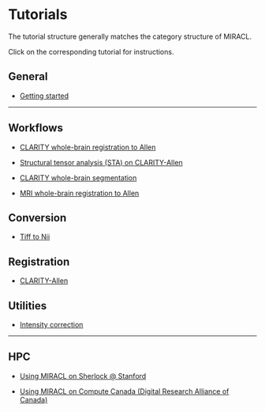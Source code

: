 # Tutorials

The tutorial structure generally matches the category structure of MIRACL.

Click on the corresponding tutorial for instructions.

## General

- [Getting started](tutorials/beginner/getting_started.md)

---

## Workflows

- [CLARITY whole-brain registration to Allen](tutorials/clar_reg/clar_reg.md)

- [Structural tensor analysis (STA) on CLARITY-Allen](tutorials/sta/sta.md)

- [CLARITY whole-brain segmentation](tutorials/clar_seg/clar_seg.md)

- [MRI whole-brain registration to Allen](tutorials/mri_reg/mri_reg.md)

## Conversion

- [Tiff to Nii](tutorials/tiff_to_nii/tiff_to_nii.md)

## Registration

- [CLARITY-Allen](tutorials/registration/reg_clarity-allen/reg_clarity-allen.md)

## Utilities

- [Intensity correction](tutorials/int_corr/int_corr.md)

---

## HPC

- [Using MIRACL on Sherlock @ Stanford](tutorials/sherlock/sherlock.md)

- [Using MIRACL on Compute Canada (Digital Research Alliance of Canada)](tutorials/compute_canada/compute_canada.md)
